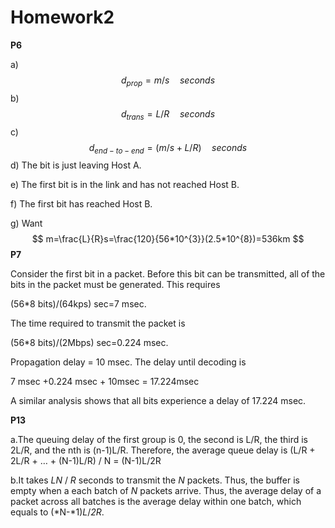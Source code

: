 # Homework2

**P6**

a) 
$$
d_{prop}=m/s\quad seconds
$$
b) 
$$
d_{trans}=L/R \quad seconds
$$
c) 
$$
d_{end-to-end}=(m/s+L/R)\quad seconds
$$
d) The bit is just leaving Host A.

e) The first bit is in the link and has not reached Host B.

f) The first bit has reached Host B.

g) Want
$$
m=\frac{L}{R}s=\frac{120}{56*10^{3}}(2.5*10^{8})=536km
$$
**P7**

Consider the first bit in a packet. Before this bit can be transmitted, all of the bits in the packet must be generated. This requires

(56*8 bits)/(64kps) sec=7 msec. 

The time required to transmit the packet is

 (56*8 bits)/(2Mbps) sec=0.224 msec. 

Propagation delay = 10 msec. The delay until decoding is

7 msec +0.224 msec + 10msec = 17.224msec

A similar analysis shows that all bits experience a delay of 17.224 msec.

**P13**

a.The queuing delay of the first group is 0, the second is L/R, the third is 2L/R, and the nth is (n-1)L/R. Therefore, the average queue delay is (L/R + 2L/R + … + (N-1)L/R) / N = (N-1)L/2R

b.It takes *LN* / *R* seconds to transmit the *N* packets. Thus, the buffer is empty when a each batch of *N* packets arrive. Thus, the average delay of a packet across all batches is the average delay within one batch, which equals to (*N-*1)*L*/*2R*.
